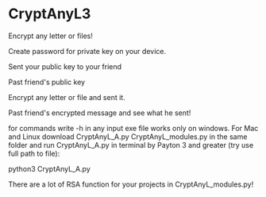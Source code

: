 # CryptAnyL3

Encrypt any letter or files!

Create password for private key on your device.

Sent your public key to your friend

Past friend's public key

Encrypt any letter or file and sent it.

Past friend's encrypted message and see what he sent!

for commands write -h in any input
exe file works only on windows. For Mac and Linux download CryptAnyL_A.py CryptAnyL_modules.py in the same folder and run CryptAnyL_A.py in terminal by Payton 3 and greater (try use full path to file):

python3 CryptAnyL_A.py

There are a lot of RSA function for your projects in CryptAnyL_modules.py!
